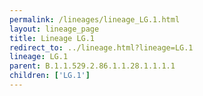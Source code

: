 ```yaml
---
permalink: /lineages/lineage_LG.1.html
layout: lineage_page
title: Lineage LG.1
redirect_to: ../lineage.html?lineage=LG.1
lineage: LG.1
parent: B.1.1.529.2.86.1.1.28.1.1.1.1
children: ['LG.1']
---
```

